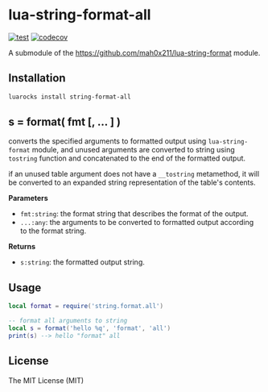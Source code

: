 # lua-string-format-all

[![test](https://github.com/mah0x211/lua-string-format-all/actions/workflows/test.yml/badge.svg)](https://github.com/mah0x211/lua-string-format-all/actions/workflows/test.yml)
[![codecov](https://codecov.io/gh/mah0x211/lua-string-format-all/branch/master/graph/badge.svg)](https://codecov.io/gh/mah0x211/lua-string-format-all)


A submodule of the https://github.com/mah0x211/lua-string-format module.

## Installation

```sh
luarocks install string-format-all
```


## s = format( fmt [, ... ] )

converts the specified arguments to formatted output using `lua-string-format` module, and unused arguments are converted to string using `tostring` function and concatenated to the end of the formatted output.

if an unused table argument does not have a `__tostring` metamethod, it will be converted to an expanded string representation of the table's contents.

**Parameters**

- `fmt:string`: the format string that describes the format of the output.
- `...:any`: the arguments to be converted to formatted output according to the format string.

**Returns**

- `s:string`: the formatted output string.


## Usage

```lua
local format = require('string.format.all')

-- format all arguments to string
local s = format('hello %q', 'format', 'all')
print(s) --> hello "format" all
```


## License

The MIT License (MIT)
